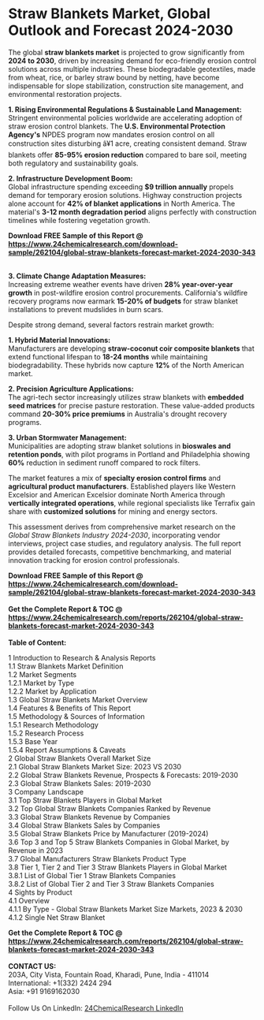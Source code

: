 <h1>Straw Blankets Market, Global Outlook and Forecast 2024-2030</h1><p>The global <strong>straw blankets market</strong> is projected to grow significantly from <strong>2024 to 2030</strong>, driven by increasing demand for eco-friendly erosion control solutions across multiple industries. These biodegradable geotextiles, made from wheat, rice, or barley straw bound by netting, have become indispensable for slope stabilization, construction site management, and environmental restoration projects.</p><p><strong>1. Rising Environmental Regulations &amp; Sustainable Land Management:</strong><br>
Stringent environmental policies worldwide are accelerating adoption of straw erosion control blankets. The <strong>U.S. Environmental Protection Agency's</strong> NPDES program now mandates erosion control on all construction sites disturbing â¥1 acre, creating consistent demand. Straw blankets offer <strong>85-95% erosion reduction</strong> compared to bare soil, meeting both regulatory and sustainability goals.</p><p><strong>2. Infrastructure Development Boom:</strong><br>
Global infrastructure spending exceeding <strong>$9 trillion annually</strong> propels demand for temporary erosion solutions. Highway construction projects alone account for <strong>42% of blanket applications</strong> in North America. The material's <strong>3-12 month degradation period</strong> aligns perfectly with construction timelines while fostering vegetation growth.</p><div><b>Download FREE Sample of this Report @ 
            <a href="https://www.24chemicalresearch.com/download-sample/262104/global-straw-blankets-forecast-market-2024-2030-343">
            https://www.24chemicalresearch.com/download-sample/262104/global-straw-blankets-forecast-market-2024-2030-343</a></b></div><br><p><strong>3. Climate Change Adaptation Measures:</strong><br>
Increasing extreme weather events have driven <strong>28% year-over-year growth</strong> in post-wildfire erosion control procurements. California's wildfire recovery programs now earmark <strong>15-20% of budgets</strong> for straw blanket installations to prevent mudslides in burn scars.</p><p>Despite strong demand, several factors restrain market growth:</p><p><strong>1. Hybrid Material Innovations:</strong><br>
Manufacturers are developing <strong>straw-coconut coir composite blankets</strong> that extend functional lifespan to <strong>18-24 months</strong> while maintaining biodegradability. These hybrids now capture <strong>12%</strong> of the North American market.</p><p><strong>2. Precision Agriculture Applications:</strong><br>
The agri-tech sector increasingly utilizes straw blankets with <strong>embedded seed matrices</strong> for precise pasture restoration. These value-added products command <strong>20-30% price premiums</strong> in Australia's drought recovery programs.</p><p><strong>3. Urban Stormwater Management:</strong><br>
Municipalities are adopting straw blanket solutions in <strong>bioswales and retention ponds</strong>, with pilot programs in Portland and Philadelphia showing <strong>60%</strong> reduction in sediment runoff compared to rock filters.</p><p>The market features a mix of <strong>specialty erosion control firms</strong> and <strong>agricultural product manufacturers</strong>. Established players like Western Excelsior and American Excelsior dominate North America through <strong>vertically integrated operations</strong>, while regional specialists like Terrafix gain share with <strong>customized solutions</strong> for mining and energy sectors.</p><p>This assessment derives from comprehensive market research on the <em>Global Straw Blankets Industry 2024-2030</em>, incorporating vendor interviews, project case studies, and regulatory analysis. The full report provides detailed forecasts, competitive benchmarking, and material innovation tracking for erosion control professionals.</p><div><b>Download FREE Sample of this Report @ 
            <a href="https://www.24chemicalresearch.com/download-sample/262104/global-straw-blankets-forecast-market-2024-2030-343">
            https://www.24chemicalresearch.com/download-sample/262104/global-straw-blankets-forecast-market-2024-2030-343</a></b></div><br><div><b>Get the Complete Report & TOC @ 
            <a href="https://www.24chemicalresearch.com/reports/262104/global-straw-blankets-forecast-market-2024-2030-343">
            https://www.24chemicalresearch.com/reports/262104/global-straw-blankets-forecast-market-2024-2030-343</a></b></div><br>
            <b>Table of Content:</b><p>1 Introduction to Research & Analysis Reports<br />
    1.1 Straw Blankets Market Definition<br />
    1.2 Market Segments<br />
        1.2.1 Market by Type<br />
        1.2.2 Market by Application<br />
    1.3 Global Straw Blankets Market Overview<br />
    1.4 Features & Benefits of This Report<br />
    1.5 Methodology & Sources of Information<br />
        1.5.1 Research Methodology<br />
        1.5.2 Research Process<br />
        1.5.3 Base Year<br />
        1.5.4 Report Assumptions & Caveats<br />
2 Global Straw Blankets Overall Market Size<br />
    2.1 Global Straw Blankets Market Size: 2023 VS 2030<br />
    2.2 Global Straw Blankets Revenue, Prospects & Forecasts: 2019-2030<br />
    2.3 Global Straw Blankets Sales: 2019-2030<br />
3 Company Landscape<br />
    3.1 Top Straw Blankets Players in Global Market<br />
    3.2 Top Global Straw Blankets Companies Ranked by Revenue<br />
    3.3 Global Straw Blankets Revenue by Companies<br />
    3.4 Global Straw Blankets Sales by Companies<br />
    3.5 Global Straw Blankets Price by Manufacturer (2019-2024)<br />
    3.6 Top 3 and Top 5 Straw Blankets Companies in Global Market, by Revenue in 2023<br />
    3.7 Global Manufacturers Straw Blankets Product Type<br />
    3.8 Tier 1, Tier 2 and Tier 3 Straw Blankets Players in Global Market<br />
        3.8.1 List of Global Tier 1 Straw Blankets Companies<br />
        3.8.2 List of Global Tier 2 and Tier 3 Straw Blankets Companies<br />
4 Sights by Product<br />
    4.1 Overview<br />
        4.1.1 By Type - Global Straw Blankets Market Size Markets, 2023 & 2030<br />
        4.1.2 Single Net Straw Blanket<br />
    </p><div><b>Get the Complete Report & TOC @ 
            <a href="https://www.24chemicalresearch.com/reports/262104/global-straw-blankets-forecast-market-2024-2030-343">
            https://www.24chemicalresearch.com/reports/262104/global-straw-blankets-forecast-market-2024-2030-343</a></b></div><br><b>CONTACT US:</b><br>
            203A, City Vista, Fountain Road, Kharadi, Pune, India - 411014<br>
            International: +1(332) 2424 294<br>
            Asia: +91 9169162030 <br><br>
            Follow Us On LinkedIn: <a href="https://www.linkedin.com/company/24chemicalresearch/">24ChemicalResearch LinkedIn</a>